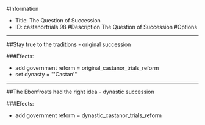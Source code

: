 #Information
 - Title: The Question of Succession
 - ID: castanortrials.98
#Description
The Question of Succession
#Options

___
##Stay true to the traditions - original succession

###Efects:<ul><li>add government reform = original_castanor_trials_reform</li><li>set dynasty = "'Castan'"</li></ul>

___
##The Ebonfrosts had the right idea - dynastic succession

###Efects:<ul><li>add government reform = dynastic_castanor_trials_reform</li></ul>
